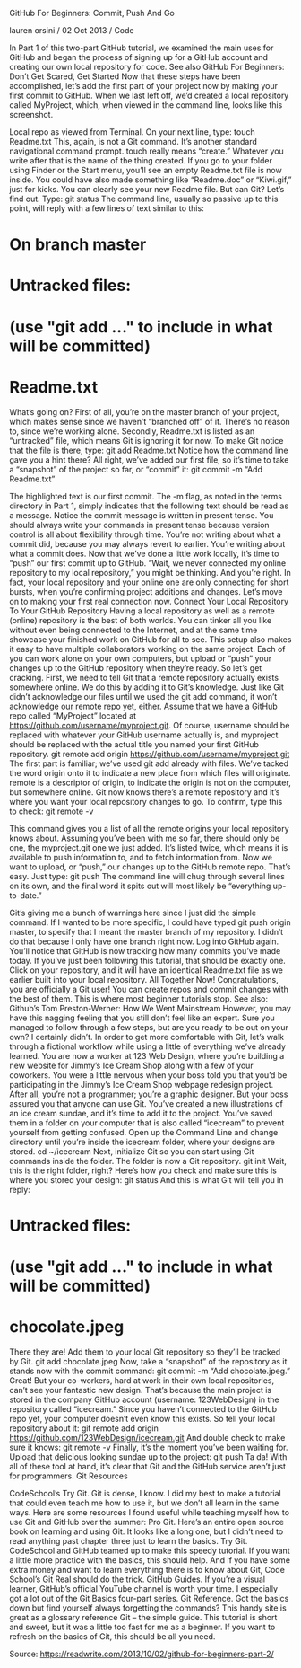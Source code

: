 GitHub For Beginners: Commit, Push And Go

lauren orsini / 02 Oct 2013 / Code 
 


    
In Part 1 of this two-part GitHub tutorial, we examined the main uses for GitHub and began the process of signing up for a GitHub account and creating our own local repository for code.
See also GitHub For Beginners: Don’t Get Scared, Get Started
Now that these steps have been accomplished, let’s add the first part of your project now by making your first commit to GitHub. When we last left off, we’d created a local repository called MyProject, which, when viewed in the command line, looks like this screenshot.

Local repo as viewed from Terminal.
On your next line, type:
touch Readme.txt
This, again, is not a Git command. It’s another standard navigational command prompt. touch really means “create.” Whatever you write after that is the name of the thing created. If you go to your folder using Finder or the Start menu, you’ll see an empty Readme.txt file is now inside. You could have also made something like “Readme.doc” or “Kiwi.gif,” just for kicks.
You can clearly see your new Readme file. But can Git? Let’s find out. Type:
git status
The command line, usually so passive up to this point, will reply with a few lines of text similar to this:
# On branch master
# Untracked files:
#   (use "git add ..." to include in what will be committed)
#
#         Readme.txt

What’s going on? First of all, you’re on the master branch of your project, which makes sense since we haven’t “branched off” of it. There’s no reason to, since we’re working alone. Secondly, Readme.txt is listed as an “untracked” file, which means Git is ignoring it for now. To make Git notice that the file is there, type:
git add Readme.txt
Notice how the command line gave you a hint there? All right, we’ve added our first file, so it’s time to take a “snapshot” of the project so far, or “commit” it:
git commit -m “Add Readme.txt”

The highlighted text is our first commit.
The -m flag, as noted in the terms directory in Part 1, simply indicates that the following text should be read as a message. Notice the commit message is written in present tense. You should always write your commands in present tense because version control is all about flexibility through time. You’re not writing about what a commit did, because you may always revert to earlier. You’re writing about what a commit does.
Now that we’ve done a little work locally, it’s time to “push” our first commit up to GitHub.
“Wait, we never connected my online repository to my local repository,” you might be thinking. And you’re right. In fact, your local repository and your online one are only connecting for short bursts, when you’re confirming project additions and changes. Let’s move on to making your first real connection now.
Connect Your Local Repository To Your GitHub Repository
Having a local repository as well as a remote (online) repository is the best of both worlds. You can tinker all you like without even being connected to the Internet, and at the same time showcase your finished work on GitHub for all to see.
This setup also makes it easy to have multiple collaborators working on the same project. Each of you can work alone on your own computers, but upload or “push” your changes up to the GitHub repository when they’re ready. So let’s get cracking.
First, we need to tell Git that a remote repository actually exists somewhere online. We do this by adding it to Git’s knowledge. Just like Git didn’t acknowledge our files until we used the git add command, it won’t acknowledge our remote repo yet, either.
Assume that we have a GitHub repo called “MyProject” located at https://github.com/username/myproject.git. Of course, username should be replaced with whatever your GitHub username actually is, and myproject should be replaced with the actual title you named your first GitHub repository.
git remote add origin https://github.com/username/myproject.git
The first part is familiar; we’ve used git add already with files. We’ve tacked the word origin onto it to indicate a new place from which files will originate. remote is a descriptor of origin, to indicate the origin is not on the computer, but somewhere online.
Git now knows there’s a remote repository and it’s where you want your local repository changes to go. To confirm, type this to check:
git remote -v

This command gives you a list of all the remote origins your local repository knows about. Assuming you’ve been with me so far, there should only be one, the myproject.git one we just added. It’s listed twice, which means it is available to push information to, and to fetch information from.
Now we want to upload, or “push,” our changes up to the GitHub remote repo. That’s easy. Just type:
git push
The command line will chug through several lines on its own, and the final word it spits out will most likely be “everything up-to-date.”

Git’s giving me a bunch of warnings here since I just did the simple command. If I wanted to be more specific, I could have typed git push origin master, to specify that I meant the master branch of my repository. I didn’t do that because I only have one branch right now.
Log into GitHub again. You’ll notice that GitHub is now tracking how many commits you’ve made today. If you’ve just been following this tutorial, that should be exactly one. Click on your repository, and it will have an identical Readme.txt file as we earlier built into your local repository.
All Together Now!
Congratulations, you are officially a Git user! You can create repos and commit changes with the best of them. This is where most beginner tutorials stop.
See also: Github’s Tom Preston-Werner: How We Went Mainstream
However, you may have this nagging feeling that you still don’t feel like an expert. Sure you managed to follow through a few steps, but are you ready to be out on your own? I certainly didn’t.
In order to get more comfortable with Git, let’s walk through a fictional workflow while using a little of everything we’ve already learned. You are now a worker at 123 Web Design, where you’re building a new website for Jimmy’s Ice Cream Shop along with a few of your coworkers.
You were a little nervous when your boss told you that you’d be participating in the Jimmy’s Ice Cream Shop webpage redesign project. After all, you’re not a programmer; you’re a graphic designer. But your boss assured you that anyone can use Git.
You’ve created a new illustrations of an ice cream sundae, and it’s time to add it to the project. You’ve saved them in a folder on your computer that is also called “icecream” to prevent yourself from getting confused.
Open up the Command Line and change directory until you’re inside the icecream folder, where your designs are stored.
cd ~/icecream
Next, initialize Git so you can start using Git commands inside the folder. The folder is now a Git repository.
git init
Wait, this is the right folder, right? Here’s how you check and make sure this is where you stored your design:
git status
And this is what Git will tell you in reply:
# Untracked files:
#   (use "git add ..." to include in what will be committed)
#
#       chocolate.jpeg
There they are! Add them to your local Git repository so they’ll be tracked by Git.
git add chocolate.jpeg
Now, take a “snapshot” of the repository as it stands now with the commit command:
git commit -m “Add chocolate.jpeg.”
Great! But your co-workers, hard at work in their own local repositories, can’t see your fantastic new design. That’s because the main project is stored in the company GitHub account (username: 123WebDesign) in the repository called “icecream.”
Since you haven’t connected to the GitHub repo yet, your computer doesn’t even know this exists. So tell your local repository about it:
git remote add origin https://github.com/123WebDesign/icecream.git
And double check to make sure it knows:
git remote -v
Finally, it’s the moment you’ve been waiting for. Upload that delicious looking sundae up to the project:
git push
Ta da! With all of these tool at hand, it’s clear that Git and the GitHub service aren’t just for programmers.
Git Resources

CodeSchool’s Try Git.
Git is dense, I know. I did my best to make a tutorial that could even teach me how to use it, but we don’t all learn in the same ways. Here are some resources I found useful while teaching myself how to use Git and GitHub over the summer:
Pro Git. Here’s an entire open source book on learning and using Git. It looks like a long one, but I didn’t need to read anything past chapter three just to learn the basics.
Try Git. CodeSchool and GitHub teamed up to make this speedy tutorial. If you want a little more practice with the basics, this should help. And if you have some extra money and want to learn everything there is to know about Git, Code School’s Git Real should do the trick.
GitHub Guides. If you’re a visual learner, GitHub’s official YouTube channel is worth your time. I especially got a lot out of the Git Basics four-part series.
Git Reference. Got the basics down but find yourself always forgetting the commands? This handy site is great as a glossary reference
Git – the simple guide. This tutorial is short and sweet, but it was a little too fast for me as a beginner. If you want to refresh on the basics of Git, this should be all you need.

Source: https://readwrite.com/2013/10/02/github-for-beginners-part-2/
